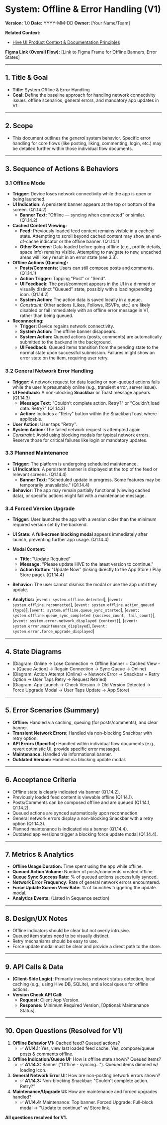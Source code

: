 # System: Offline & Error Handling (V1)

**Version:** 1.0
**Date:** YYYY-MM-DD
**Owner:** [Your Name/Team]

**Related Context:**
*   [Hive UI Product Context & Documentation Principles](../product_context.md)

**Figma Link (Overall Flow):** [Link to Figma Frame for Offline Banners, Error States]

---

## 1. Title & Goal

*   **Title:** System Offline & Error Handling
*   **Goal:** Define the baseline approach for handling network connectivity issues, offline scenarios, general errors, and mandatory app updates in V1.

---

## 2. Scope

*   This document outlines the *general* system behavior. Specific error handling for core flows (like posting, liking, commenting, login, etc.) may be detailed further within those individual flow documents.

---

## 3. Sequence of Actions & Behaviors

### 3.1 Offline Mode
*   **Trigger:** Device loses network connectivity while the app is open or being launched.
*   **UI Indication:** A persistent banner appears at the top or bottom of the screen. (Q1.14.2)
    *   **Banner Text:** "Offline — syncing when connected" or similar. (Q1.14.2)
*   **Cached Content Viewing:**
    *   **Feed:** Previously loaded feed content remains visible in a cached state. Attempting to scroll beyond cached content may show an end-of-cache indicator or the offline banner. (Q1.14.1)
    *   **Other Screens:** Data loaded before going offline (e.g., profile details, space info) remains visible. Attempting to navigate to new, uncached areas will likely result in an error state (see 3.3).
*   **Offline Actions (Queuing):**
    *   **Posts/Comments:** Users can still compose posts and comments. (Q1.14.1)
    *   **Action Trigger:** Tapping "Post" or "Send".
    *   **UI Feedback:** The post/comment appears in the UI in a dimmed or visually distinct "Queued" state, possibly with a loading/pending icon. (Q1.14.2)
    *   **System Action:** The action data is saved locally in a queue.
    *   *Constraint:* Other actions (Likes, Follows, RSVPs, etc.) are likely disabled or fail immediately with an offline error message in V1, rather than being queued.
*   **Reconnecting:**
    *   **Trigger:** Device regains network connectivity.
    *   **System Action:** The offline banner disappears.
    *   **System Action:** Queued actions (posts, comments) are automatically submitted to the backend in the background.
    *   **UI Feedback:** Queued items transition from the pending state to the normal state upon successful submission. Failures might show an error state on the item, requiring user retry.

### 3.2 General Network Error Handling
*   **Trigger:** A network request for data loading or non-queued actions fails while the user *is* presumably online (e.g., transient error, server issue).
*   **UI Feedback:** A non-blocking **Snackbar** or Toast message appears. (Q1.14.3)
    *   **Message Text:** "Couldn't complete action. Retry?" or "Couldn't load data. Retry?" (Q1.14.3)
    *   **Action:** Includes a "Retry" button within the Snackbar/Toast where applicable.
*   **User Action:** User taps "Retry".
*   **System Action:** The failed network request is attempted again.
*   *Constraint:* Avoid using blocking modals for typical network errors. Reserve those for critical failures like login or mandatory updates.

### 3.3 Planned Maintenance
*   **Trigger:** The platform is undergoing scheduled maintenance.
*   **UI Indication:** A persistent banner is displayed at the top of the feed or relevant screens. (Q1.14.4)
    *   **Banner Text:** "Scheduled update in progress. Some features may be temporarily unavailable." (Q1.14.4)
*   **Behavior:** The app may remain partially functional (viewing cached data), or specific actions might fail with a maintenance message.

### 3.4 Forced Version Upgrade
*   **Trigger:** User launches the app with a version older than the minimum required version set by the backend.
*   **UI State:** A **full-screen blocking modal** appears immediately after launch, preventing further app usage. (Q1.14.4)
*   **Modal Content:**
    *   **Title:** "Update Required"
    *   **Message:** "Please update HIVE to the latest version to continue."
    *   **Action Button:** "Update Now" (linking directly to the App Store / Play Store page). (Q1.14.4)
*   **Behavior:** The user cannot dismiss the modal or use the app until they update.

*   **Analytics:** [`event: system.offline.detected`], [`event: system.offline.reconnected`], [`event: system.offline.action_queued {type}`], [`event: system.offline.queue_sync_started`], [`event: system.offline.queue_sync_completed {success_count, fail_count}`], [`event: system.error.network_displayed {context}`], [`event: system.error.maintenance_displayed`], [`event: system.error.force_upgrade_displayed`]

---

## 4. State Diagrams

*   (Diagram: Online -> Lose Connection -> Offline Banner + Cached View -> [Queue Action] -> Regain Connection -> Sync Queue -> Online)
*   (Diagram: Action Attempt (Online) -> Network Error -> Snackbar + Retry Option -> User Taps Retry -> Request Retried)
*   (Diagram: App Launch -> Check Version -> Old Version Detected -> Force Upgrade Modal -> User Taps Update -> App Store)

---

## 5. Error Scenarios (Summary)

*   **Offline:** Handled via caching, queuing (for posts/comments), and clear banner.
*   **Transient Network Errors:** Handled via non-blocking Snackbar with retry option.
*   **API Errors (Specific):** Handled within individual flow documents (e.g., revert optimistic UI, provide specific error message).
*   **Maintenance:** Handled via informational banner.
*   **Outdated Version:** Handled via blocking update modal.

---

## 6. Acceptance Criteria

*   Offline state is clearly indicated via banner (Q1.14.2).
*   Previously loaded feed content is viewable offline (Q1.14.1).
*   Posts/Comments can be composed offline and are queued (Q1.14.1, Q1.14.2).
*   Queued actions are synced automatically upon reconnection.
*   General network errors display a non-blocking Snackbar with a retry option (Q1.14.3).
*   Planned maintenance is indicated via a banner (Q1.14.4).
*   Outdated app versions trigger a blocking force update modal (Q1.14.4).

---

## 7. Metrics & Analytics

*   **Offline Usage Duration:** Time spent using the app while offline.
*   **Queued Action Volume:** Number of posts/comments created offline.
*   **Queue Sync Success Rate:** % of queued actions successfully synced.
*   **Network Error Frequency:** Rate of general network errors encountered.
*   **Force Update Screen View Rate:** % of launches triggering the update modal.
*   **Analytics Events:** (Listed in Sequence section)

---

## 8. Design/UX Notes

*   Offline indicators should be clear but not overly intrusive.
*   Queued item states need to be visually distinct.
*   Retry mechanisms should be easy to use.
*   Force update modal must be clear and provide a direct path to the store.

---

## 9. API Calls & Data

*   **(Client-Side Logic):** Primarily involves network status detection, local caching (e.g., using Hive DB, SQLite), and a local queue for offline actions.
*   **Version Check API Call:**
    *   **Request:** Client App Version.
    *   **Response:** Minimum Required Version, [Optional: Maintenance Status].

---

## 10. Open Questions (Resolved for V1)

1.  **Offline Behavior V1:** Cached feed? Queued actions?
    *   ✅ **A1.14.1:** Yes, view last loaded feed cache. Yes, compose/queue posts & comments offline.
2.  **Offline Indication/Queue UI:** How is offline state shown? Queued items?
    *   ✅ **A1.14.2:** Banner ("Offline - syncing..."). Queued items dimmed w/ loading icon.
3.  **General Network Error UI:** How are non-posting network errors shown?
    *   ✅ **A1.14.3:** Non-blocking Snackbar: "Couldn't complete action. Retry?"
4.  **Maintenance/Upgrade UI:** How are maintenance and forced upgrades handled?
    *   ✅ **A1.14.4:** Maintenance: Top banner. Forced Upgrade: Full-block modal -> "Update to continue" w/ Store link.

**All questions resolved for V1.** 